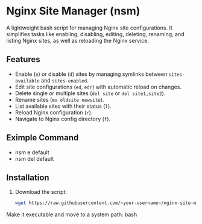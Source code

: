 # Nginx Site Manager (nsm)

A lightweight bash script for managing Nginx site configurations. It simplifies tasks like enabling, disabling, editing, deleting, renaming, and listing Nginx sites, as well as reloading the Nginx service.

## Features
- Enable (`e`) or disable (`d`) sites by managing symlinks between `sites-available` and `sites-enabled`.
- Edit site configurations (`ed`, `edr`) with automatic reload on changes.
- Delete single or multiple sites (`del site` or `del site1,site2`).
- Rename sites (`mv oldsite newsite`).
- List available sites with their status (`l`).
- Reload Nginx configuration (`r`).
- Navigate to Nginx config directory (`f`).

## Eximple Command
- nsm e default
- nsm del default

## Installation
1. Download the script:
   ```bash
   wget https://raw.githubusercontent.com/<your-username>/nginx-site-manager/main/nsm

Make it executable and move to a system path:
bash

